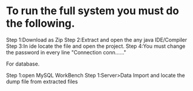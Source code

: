 # To run the full system you must do the following.

Step 1:Download as Zip
Step 2:Extract and open the any java IDE/Compiler
Step 3:In ide locate the file and open the project.
Step 4:You must change the password in every line "Connection conn......"

For database.

Step 1:open MySQL WorkBench
Step 1:Server>Data Import and locate the dump file from extracted files
